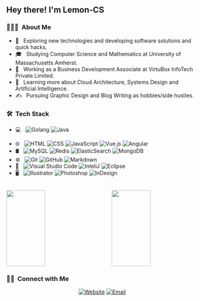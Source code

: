 <h2> Hey there! I'm Lemon-CS</h2>

<h3> 👨🏻‍💻 &nbsp;About Me </h3>

- 🤔 &nbsp; Exploring new technologies and developing software solutions and quick hacks.
- 🎓 &nbsp; Studying Computer Science and Mathematics at University of Massachusetts Amherst.
- 💼 &nbsp; Working as a Business Development Associate at VirtuBox InfoTech Private Limited.
- 🌱 &nbsp; Learning more about Cloud Architecture, Systems Design and Artificial Intelligence.
- ✍️ &nbsp; Pursuing Graphic Design and Blog Writing as hobbies/side hustles.

<h3> 🛠 &nbsp;Tech Stack</h3>

- 💻 &nbsp;
  ![Golang](https://img.shields.io/badge/-Golang-333333?style=flat&logo=Go)
  ![Java](https://img.shields.io/badge/-Java-333333?style=flat&logo=Java&logoColor=007396)
<!--   ![C++](https://img.shields.io/badge/-C++-333333?style=flat&logo=C%2B%2B&logoColor=00599C)
  ![R (Statistics)](https://img.shields.io/badge/-R-333333?style=flat&logo=R&logoColor=276DC3) -->
- 🌐 &nbsp;
  ![HTML](https://img.shields.io/badge/-HTML5-333333?style=flat&logo=HTML5)
  ![CSS](https://img.shields.io/badge/-CSS-333333?style=flat&logo=CSS3&logoColor=1572B6)
  ![JavaScript](https://img.shields.io/badge/-JavaScript-333333?style=flat&logo=javascript)
  ![Vue.js](https://img.shields.io/badge/-Vue.js-333333?style=flat&logo=vue.js)
  ![Angular](https://img.shields.io/badge/-Angular-333333?style=flat&logo=angular)
- 🛢 &nbsp;
  ![MySQL](https://img.shields.io/badge/-MySQL-333333?style=flat&logo=mysql)
  ![Redis](https://img.shields.io/badge/-Redis-333333?style=flat&logo=redis)
  ![ElasticSearch](https://img.shields.io/badge/-ElasticSearch-333333?style=flat&logo=elasticsearch)
  ![MongoDB](https://img.shields.io/badge/-MongoDB-333333?style=flat&logo=mongodb)
- ⚙️ &nbsp;
  ![Git](https://img.shields.io/badge/-Git-333333?style=flat&logo=git)
  ![GitHub](https://img.shields.io/badge/-GitHub-333333?style=flat&logo=github)
  ![Markdown](https://img.shields.io/badge/-Markdown-333333?style=flat&logo=markdown)
- 🔧 &nbsp;
  ![Visual Studio Code](https://img.shields.io/badge/-Visual%20Studio%20Code-333333?style=flat&logo=visual-studio-code&logoColor=007ACC)
  ![InteliJ](https://img.shields.io/badge/-InteliJ-333333?style=flat&logo=intelij)
  ![Eclipse](https://img.shields.io/badge/-Eclipse-333333?style=flat&logo=eclipse-ide&logoColor=2C2255)
- 🖥 &nbsp;
  ![Illustrator](https://img.shields.io/badge/-Illustrator-333333?style=flat&logo=adobe-illustrator)
  ![Photoshop](https://img.shields.io/badge/-Photoshop-333333?style=flat&logo=adobe-photoshop)
  ![InDesign](https://img.shields.io/badge/-InDesign-333333?style=flat&logo=adobe-indesign)

<br/>

<a href="https://github.com/Lemon-CS">
  <img width="45%" height="200em" src="https://github-readme-stats.vercel.app/api?username=Lemon-CS&theme=tokyonight&show_icons=true" />
  <img width="45%" align="right" height="200em" src="https://github-readme-stats.vercel.app/api/top-langs/?username=Lemon-CS&theme=tokyonight" />
</a>

<br/>

<h3> 🤝🏻 &nbsp;Connect with Me </h3>

<p align="center">
<!-- <a href="https://lemon-cs.github.io/"><img alt="Website" src="https://img.shields.io/badge/Website-https://lemon-cs.github.io/-blue?style=flat-square&logo=appveyor"></a> -->
  <a href="https://lemon-cs.github.io"><img alt="Website" src="https://img.shields.io/badge/Website-MyBlog-blue?style=flat-square&logo=appveyor"></a>
<a href="591930734@qq.com"><img alt="Email" src="https://img.shields.io/badge/Email-591930734@qq.com-blue?style=flat-square&logo=gmail"></a>
</p>

